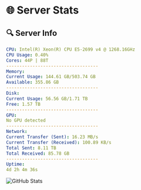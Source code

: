 # 🌐 Server Stats
## 🔍 Server Info
```yaml
CPU: Intel(R) Xeon(R) CPU E5-2699 v4 @ 1268.16GHz
CPU Usage: 0.40%
Cores: 44P | 88T
-----------------------------------
Memory:
Current Usage: 144.61 GB/503.74 GB
Available: 355.86 GB
-----------------------------------
Disk:
Current Usage: 56.56 GB/1.71 TB
Free: 1.57 TB
-----------------------------------
GPU:
No GPU detected
-----------------------------------
Network:
Current Transfer (Sent): 16.23 MB/s
Current Transfer (Received): 100.89 KB/s
Total Sent: 8.11 TB
Total Received: 85.78 GB
-----------------------------------
Uptime:
4d 2h 4m 36s
```
![GitHub Stats](https://img.shields.io/badge/Updated-2025-03-11_23:27:25-blue)
